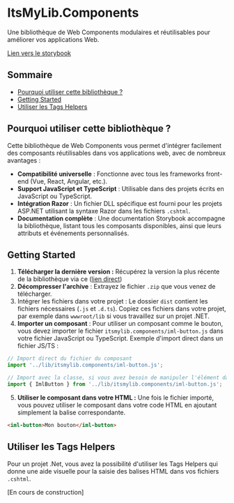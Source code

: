 # ItsMyLib.Components

Une bibliothèque de Web Components modulaires et réutilisables pour améliorer vos applications Web.

[Lien vers le storybook](https://dtarroz.github.io/ItsMyLib.Components/)

## Sommaire

- [Pourquoi utiliser cette bibliothèque ?](#pourquoi-utiliser-cette-bibliotheque-)
- [Getting Started](#getting-started)
- [Utiliser les Tags Helpers](#utiliser-les-tags-helpers)

## Pourquoi utiliser cette bibliothèque ?

Cette bibliothèque de Web Components vous permet d'intégrer facilement des composants réutilisables dans vos applications web, avec de nombreux avantages :

- **Compatibilité universelle** : Fonctionne avec tous les frameworks front-end (Vue, React, Angular, etc.).
- **Support JavaScript et TypeScript** : Utilisable dans des projets écrits en JavaScript ou TypeScript.
- **Intégration Razor** : Un fichier DLL spécifique est fourni pour les projets ASP.NET utilisant la syntaxe Razor dans les fichiers `.cshtml`.
- **Documentation complète** : Une documentation Storybook accompagne la bibliothèque, listant tous les composants disponibles, ainsi que leurs attributs et événements personnalisés.

## Getting Started

1. **Télécharger la dernière version :** Récupérez la version la plus récente de la bibliothèque via ce ([lien direct](https://github.com/dtarroz/ItsMyLib.Components/releases/latest/download/publish.zip))
2. **Décompresser l'archive** : Extrayez le fichier `.zip` que vous venez de télécharger.
3. Intégrer les fichiers dans votre projet : Le dossier `dist` contient les fichiers nécessaires (`.js` et `.d.ts`). Copiez ces fichiers dans votre projet, par exemple dans `wwwroot/lib` si vous travaillez sur un projet .NET.
4. **Importer un composant** : Pour utiliser un composant comme le bouton, vous devez importer le fichier `itsmylib.components/iml-button.js` dans votre fichier JavaScript ou TypeScript.
Exemple d'import direct dans un fichier JS/TS :
```js
// Import direct du fichier du composant
import '../lib/itsmylib.components/iml-button.js';

// Import avec la classe, si vous avez besoin de manipuler l'élément dans votre code
import { ImlButton } from '../lib/itsmylib.components/iml-button.js';
```
5. **Utiliser le composant dans votre HTML :** Une fois le fichier importé, vous pouvez utiliser le composant dans votre code HTML en ajoutant simplement la balise correspondante.
```html
<iml-button>Mon bouton</iml-button>
```

## Utiliser les Tags Helpers

Pour un projet .Net, vous avez la possibilité d'utiliser les Tags Helpers qui donne une aide visuelle pour la saisie des balises HTML dans vos fichiers `.cshtml`.

[En cours de construction]
